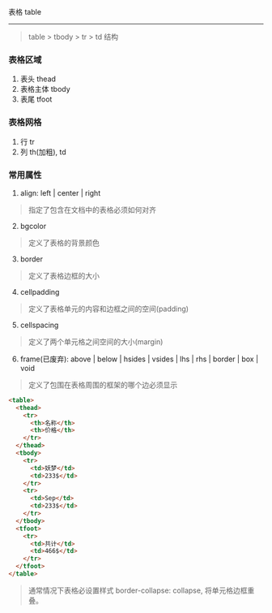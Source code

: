 表格 table

---

> table > tbody > tr > td 结构

### 表格区域

1. 表头 thead
2. 表格主体 tbody
3. 表尾 tfoot

### 表格网格

1. 行 tr
2. 列 th(加粗), td

### 常用属性

1. align: left | center | right

> 指定了包含在文档中的表格必须如何对齐

2. bgcolor

> 定义了表格的背景颜色

3. border

> 定义了表格边框的大小

4. cellpadding

> 定义了表格单元的内容和边框之间的空间(padding)

5. cellspacing

> 定义了两个单元格之间空间的大小(margin)

6. frame(已废弃): above | below | hsides | vsides | lhs | rhs | border | box | void

> 定义了包围在表格周围的框架的哪个边必须显示

```html
<table>
  <thead>
    <tr>
      <th>名称</th>
      <th>价格</th>
    </tr>
  </thead>
  <tbody>
    <tr>
      <td>妖梦</td>
      <td>233$</td>
    </tr>
    <tr>
      <td>Sep</td>
      <td>233$</td>
    </tr>
  </tbody>
  <tfoot>
    <tr>
      <td>共计</td>
      <td>466$</td>
    </tr>
  </tfoot>
</table>
```
> 通常情况下表格必设置样式 border-collapse: collapse, 将单元格边框重叠。
